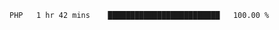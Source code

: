 
<!--START_SECTION:waka-->

```txt
PHP   1 hr 42 mins    █████████████████████████   100.00 %
```

<!--END_SECTION:waka-->
